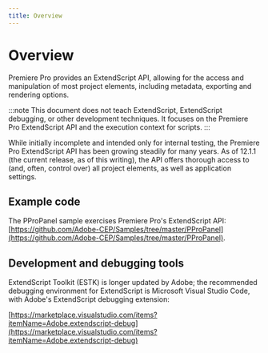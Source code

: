 ```yaml
---
title: Overview
---
```

# Overview

Premiere Pro provides an ExtendScript API, allowing for the access and manipulation of most project elements, including metadata, exporting and rendering options.

:::note
This document does not teach ExtendScript, ExtendScript debugging, or other development techniques. It focuses on the Premiere Pro ExtendScript API and the execution context for scripts.
:::

While initially incomplete and intended only for internal testing, the Premiere Pro ExtendScript API has been growing steadily for many years. As of 12.1.1 (the current release, as of this writing), the API offers thorough access to (and, often, control over) all project elements, as well as application settings.

## Example code

The PProPanel sample exercises Premiere Pro's ExtendScript API: [https://github.com/Adobe-CEP/Samples/tree/master/PProPanel](https://github.com/Adobe-CEP/Samples/tree/master/PProPanel).

## Development and debugging tools

ExtendScript Toolkit (ESTK) is longer updated by Adobe; the recommended debugging environment for ExtendScript is Microsoft Visual Studio Code, with Adobe's ExtendScript debugging extension:

[https://marketplace.visualstudio.com/items?itemName=Adobe.extendscript-debug](https://marketplace.visualstudio.com/items?itemName=Adobe.extendscript-debug)

